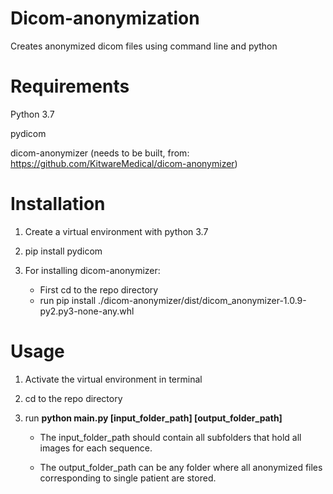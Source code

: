 # Dicom-anonymization
Creates anonymized dicom files using command line and python
# Requirements
Python 3.7

pydicom

dicom-anonymizer (needs to be built, from: https://github.com/KitwareMedical/dicom-anonymizer)

# Installation
1. Create a virtual environment with python 3.7

2. pip install pydicom

3. For installing dicom-anonymizer:
    -   First cd to the repo directory
    -   run pip install ./dicom-anonymizer/dist/dicom_anonymizer-1.0.9-py2.py3-none-any.whl

# Usage
1. Activate the virtual environment in terminal

2. cd to the repo directory

3. run **python main.py [input_folder_path] [output_folder_path]**

    - The input_folder_path should contain all subfolders that hold all images for each sequence.

    - The output_folder_path can be any folder where all anonymized files corresponding to single patient are stored.
